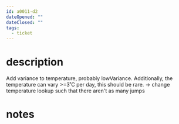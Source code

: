 ```yaml
---
id: a0011-d2
dateOpened: ""
dateClosed: ""
tags:
  - ticket
---
```

# description
Add variance to temperature, probably lowVariance.
Additionally, the temperature can vary >=3˚C per day, this should be rare. -> change temperature lookup such that there aren't as many jumps
# notes
